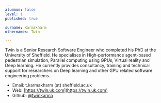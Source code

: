 ```yaml
---
alumnum: false
level: 1
published: true

surname: Karmakharm
othernames: Twin

---
```

<a name="twin"></a>

Twin is a Senior Research Software Engineer who completed his PhD at the University of Sheffield. He specialises in High-performance agent-based pedestrian simulation, Parallel computing using GPUs, Virtual reality and Deep learning. He currently provides consultancy, training and technical support for researchers on Deep learning and other GPU related software engineering problems.

* Email: t.karmakharm (at) sheffield.ac.uk
* Web: [https://twin.uk.com](https://twin.uk.com)
* Github: [@twinkarma](https://github.com/twinkarma)
